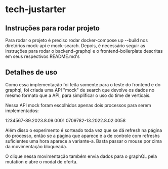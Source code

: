 # tech-justarter

## Instruções para rodar projeto

Para rodar o projeto é preciso rodar docker-compose up --build nos diretórios mock-api e mock-search. Depois, é necessário seguir as instruções para rodar o backend-graphql e o frontend-boilerplate descritas em seus respectivos README.md's

## Detalhes de uso

Como essa implementação foi feita somente para o teste do frontend e do graphql, foi criada uma API "mock" de search que devolve os dados no mesmo formato que a API, para simplificar o uso do time de verticais.

Nessa API mock foram escolhidos apenas dois processos para serem implementados:

1234567-89.2023.8.09.0001
0709782-13.2022.8.02.0058

Além disso o experimento é sorteado toda vez que se dá refresh na página do processo, então se a página que aparece é a de controle com refreshs suficientes uma hora aparece a variante-a. Basta passar o mouse por cima da movimentação bloqueada.

O clique nessa movimentação também envia dados para o graphQL pela mutation e abre o modal de oferta.